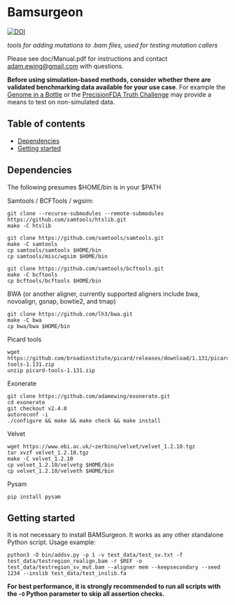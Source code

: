 # Bamsurgeon<!-- omit in toc -->
[![DOI](https://zenodo.org/badge/4290471.svg)](https://zenodo.org/badge/latestdoi/4290471)

*tools for adding mutations to .bam files, used for testing mutation callers*

Please see doc/Manual.pdf for instructions and contact adam.ewing@gmail.com with questions.
  
**Before using simulation-based methods, consider whether there are validated benchmarking data available for your use case**. For example the [Genome in a Bottle](https://www.nist.gov/programs-projects/genome-bottle) or the [PrecisionFDA Truth Challenge](https://precision.fda.gov/challenges/truth/results) may provide a means to test on non-simulated data.

## Table of contents<!-- omit in toc -->
- [Dependencies](#dependencies)
- [Getting started](#getting-started)

## Dependencies

The following presumes $HOME/bin is in your $PATH

Samtools / BCFTools / wgsim:

```
git clone --recurse-submodules --remote-submodules https://github.com/samtools/htslib.git
make -C htslib

git clone https://github.com/samtools/samtools.git
make -C samtools
cp samtools/samtools $HOME/bin
cp samtools/misc/wgsim $HOME/bin

git clone https://github.com/samtools/bcftools.git
make -C bcftools
cp bcftools/bcftools $HOME/bin
```

BWA (or another aligner, currently supported aligners include bwa, novoalign, gsnap, bowtie2, and tmap)

```
git clone https://github.com/lh3/bwa.git
make -C bwa
cp bwa/bwa $HOME/bin
```

Picard tools

```
wget https://github.com/broadinstitute/picard/releases/download/1.131/picard-tools-1.131.zip
unzip picard-tools-1.131.zip
```

Exonerate

```
git clone https://github.com/adamewing/exonerate.git
cd exonerate
git checkout v2.4.0
autoreconf -i
./configure && make && make check && make install
```

Velvet

```
wget https://www.ebi.ac.uk/~zerbino/velvet/velvet_1.2.10.tgz
tar xvzf velvet_1.2.10.tgz
make -C velvet_1.2.10
cp velvet_1.2.10/velvetg $HOME/bin
cp velvet_1.2.10/velveth $HOME/bin
```

Pysam

```
pip install pysam
```

## Getting started

It is not necessary to install BAMSurgeon. It works as any other standalone Python script. Usage example:

```
python3 -O bin/addsv.py -p 1 -v test_data/test_sv.txt -f test_data/testregion_realign.bam -r $REF -o test_data/testregion_sv_mut.bam --aligner mem --keepsecondary --seed 1234 --inslib test_data/test_inslib.fa
```

**For best performance, it is strongly recommended to run all scripts with the `-O` Python parameter to skip all assertion checks.**
